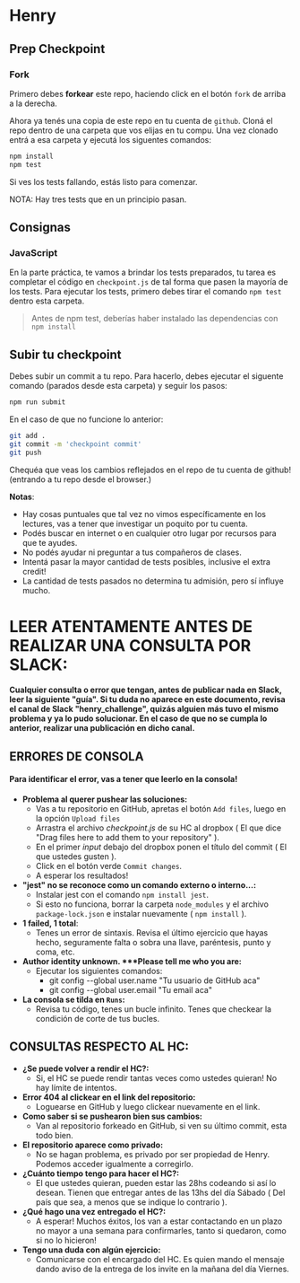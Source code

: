 # Henry

## Prep Checkpoint

### Fork

Primero debes **forkear** este repo, haciendo click en el botón `fork` de arriba a la derecha.

Ahora ya tenés una copia de este repo en tu cuenta de `github`.
Cloná el repo dentro de una carpeta que vos elijas en tu compu. Una vez clonado entrá a esa carpeta y ejecutá los siguentes comandos:

```bash
npm install
npm test
```
Si ves los tests fallando, estás listo para comenzar.

NOTA: Hay tres tests que en un principio pasan.

## Consignas

### JavaScript

En la parte práctica, te vamos a brindar los tests preparados, tu tarea es completar el código en `checkpoint.js` de tal forma que pasen la mayoría de los tests. Para ejecutar los tests, primero debes tirar el comando `npm test` dentro esta carpeta.

>Antes de npm test, deberías haber instalado las dependencias con `npm install`

## Subir tu checkpoint

Debes subir un commit a tu repo. Para hacerlo, debes ejecutar el siguente comando (parados desde esta carpeta) y seguir los pasos:

```bash
npm run submit
```

En el caso de que no funcione lo anterior:

```bash
git add .
git commit -m 'checkpoint commit'
git push
```

Chequéa que veas los cambios reflejados en el repo de tu cuenta de github! (entrando a tu repo desde el browser.)

**Notas**:

* Hay cosas puntuales que tal vez no vimos específicamente en los lectures, vas a tener que investigar un poquito por tu cuenta.
* Podés buscar en internet o en cualquier otro lugar por recursos para que te ayudes.
* No podés ayudar ni preguntar a tus compañeros de clases.
* Intentá pasar la mayor cantidad de tests posibles, inclusive el extra credit!
* La cantidad de tests pasados no determina tu admisión, pero sí influye mucho.

# LEER ATENTAMENTE ANTES DE REALIZAR UNA CONSULTA POR SLACK:
#### Cualquier consulta o error que tengan, antes de publicar nada en Slack, leer la siguiente "guía". Si tu duda no aparece en este documento, revisa el canal de Slack "henry_challenge", quizás alguien más tuvo el mismo problema y ya lo pudo solucionar. En el caso de que no se cumpla lo anterior, realizar una publicación en dicho canal.

## ERRORES DE CONSOLA
#### Para identificar el error, vas a tener que leerlo en la consola!

  - __Problema al querer pushear las soluciones:__ 
    - Vas a tu repositorio en GitHub, apretas el botón `Add files`, luego en la opción `Upload files`
    - Arrastra el archivo _checkpoint.js_ de su HC al dropbox ( El que dice "Drag files here to add them to your repository" ).
    - En el primer _input_ debajo del dropbox ponen el título del commit ( El que ustedes gusten ).
    - Click en el botón verde `Commit changes`.
    - A esperar los resultados!
  - __"jest" no se reconoce como un comando externo o interno...:__
    - Instalar jest con el comando `npm install jest`.
    - Si esto no funciona, borrar la carpeta `node_modules` y el archivo `package-lock.json` e instalar nuevamente ( `npm install` ).
  - __1 failed, 1 total__:
    - Tenes un error de sintaxis. Revisa el último ejercicio que hayas hecho, seguramente falta o sobra una llave, paréntesis, punto y coma, etc.
  - __Author identity unknown. ***Please tell me who you are:__
    - Ejecutar los siguientes comandos:
      - git config --global user.name "Tu usuario de GitHub aca"
      - git config --global user.email "Tu email aca"
  - __La consola se tilda en `Runs`:__
    - Revisa tu código, tenes un bucle infinito. Tenes que checkear la condición de corte de tus bucles.

## CONSULTAS RESPECTO AL HC:
  - __¿Se puede volver a rendir el HC?:__
    - Si, el HC se puede rendir tantas veces como ustedes quieran! No hay límite de intentos.
  - __Error 404 al clickear en el link del repositorio:__
    - Loguearse en GitHub y luego clickear nuevamente en el link.
  - __Como saber si se pushearon bien sus cambios:__
    - Van al repositorio forkeado en GitHub, si ven su último commit, esta todo bien. 
  - __El repositorio aparece como privado:__
    - No se hagan problema, es privado por ser propiedad de Henry. Podemos acceder igualmente a corregirlo.
  - __¿Cuánto tiempo tengo para hacer el HC?:__
    - El que ustedes quieran, pueden estar las 28hs codeando si así lo desean. Tienen que entregar antes de las 13hs del día Sábado ( Del país que sea, a menos que se indique lo contrario ).
  - __¿Qué hago una vez entregado el HC?:__
    - A esperar! Muchos éxitos, los van a estar contactando en un plazo no mayor a una semana para confirmarles, tanto si quedaron, como si no lo hicieron!
  - __Tengo una duda con algún ejercicio:__
    - Comunicarse con el encargado del HC. Es quien mando el mensaje dando aviso de la entrega de los invite en la mañana del día Viernes.
